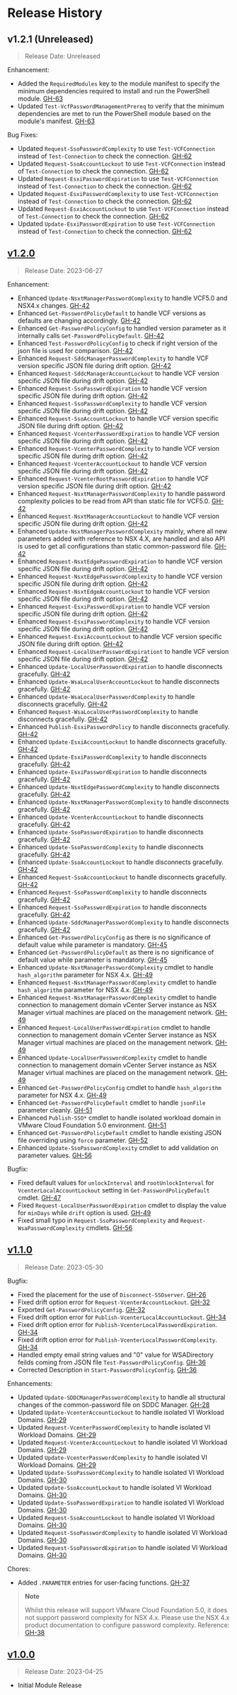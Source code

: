 # Release History

## v1.2.1 (Unreleased)

> Release Date: Unreleased

Enhancement:

- Added the `RequiredModules` key to the module manifest to specify the minimum dependencies required to install and run the PowerShell module. [GH-63](https://github.com/vmware/powershell-module-for-vmware-cloud-foundation-password-management/pull/63)
- Updated `Test-VcfPasswordManagementPrereq` to verify that the minimum dependencies are met to run the PowerShell module based on the module's manifest. [GH-63](https://github.com/vmware/powershell-module-for-vmware-cloud-foundation-password-management/pull/63)

Bug Fixes:

- Updated `Request-SsoPasswordComplexity` to use `Test-VCFConnection` instead of `Test-Connection` to check the connection. [GH-62](https://github.com/vmware/powershell-module-for-vmware-cloud-foundation-password-management/pull/62)
- Updated `Request-SsoAccountLockout` to use `Test-VCFConnection` instead of `Test-Connection` to check the connection. [GH-62](https://github.com/vmware/powershell-module-for-vmware-cloud-foundation-password-management/pull/62)
- Updated `Request-EsxiPasswordExpiration` to use `Test-VCFConnection` instead of `Test-Connection` to check the connection. [GH-62](https://github.com/vmware/powershell-module-for-vmware-cloud-foundation-password-management/pull/62)
- Updated `Request-EsxiPasswordComplexity` to use `Test-VCFConnection` instead of `Test-Connection` to check the connection. [GH-62](https://github.com/vmware/powershell-module-for-vmware-cloud-foundation-password-management/pull/62)
- Updated `Request-EsxiAccountLockout` to use `Test-VCFConnection` instead of `Test-Connection` to check the connection. [GH-62](https://github.com/vmware/powershell-module-for-vmware-cloud-foundation-password-management/pull/62)
- Updated `Update-EsxiPasswordExpiration` to use `Test-VCFConnection` instead of `Test-Connection` to check the connection. [GH-62](https://github.com/vmware/powershell-module-for-vmware-cloud-foundation-password-management/pull/62)

## [v1.2.0](https://github.com/vmware/powershell-module-for-vmware-cloud-foundation-password-management/releases/tag/v1.2.0)

> Release Date: 2023-06-27

Enhancement:

- Enhanced `Update-NsxtManagerPasswordComplexity` to handle VCF5.0 and NSX4.x changes. [GH-42](https://github.com/vmware/powershell-module-for-vmware-cloud-foundation-password-management/pull/42)
- Enhanced `Get-PasswordPolicyDefault` to handle VCF versions as defaults are changing accordingly. [GH-42](https://github.com/vmware/powershell-module-for-vmware-cloud-foundation-password-management/pull/42)
- Enhanced `Get-PasswordPolicyConfig` to handled version parameter as it internally calls `Get-PasswordPolicyDefault`. [GH-42](https://github.com/vmware/powershell-module-for-vmware-cloud-foundation-password-management/pull/42)
- Enhanced `Test-PasswordPolicyConfig` to check if right version of the json file is used for comparison. [GH-42](https://github.com/vmware/powershell-module-for-vmware-cloud-foundation-password-management/pull/42)
- Enhanced `Request-SddcManagerPasswordComplexity` to handle VCF version specific JSON file during drift option. [GH-42](https://github.com/vmware/powershell-module-for-vmware-cloud-foundation-password-management/pull/42)
- Enhanced `Request-SddcManagerAccountLockout` to handle VCF version specific JSON file during drift option. [GH-42](https://github.com/vmware/powershell-module-for-vmware-cloud-foundation-password-management/pull/42)
- Enhanced `Request-SsoPasswordExpiration` to handle VCF version specific JSON file during drift option. [GH-42](https://github.com/vmware/powershell-module-for-vmware-cloud-foundation-password-management/pull/42)
- Enhanced `Request-SsoPasswordComplexity` to handle VCF version specific JSON file during drift option. [GH-42](https://github.com/vmware/powershell-module-for-vmware-cloud-foundation-password-management/pull/42)
- Enhanced `Request-SsoAccountLockout` to handle VCF version specific JSON file during drift option. [GH-42](https://github.com/vmware/powershell-module-for-vmware-cloud-foundation-password-management/pull/42)
- Enhanced `Request-VcenterPasswordExpiration` to handle VCF version specific JSON file during drift option. [GH-42](https://github.com/vmware/powershell-module-for-vmware-cloud-foundation-password-management/pull/42)
- Enhanced `Request-VcenterPasswordComplexity` to handle VCF version specific JSON file during drift option. [GH-42](https://github.com/vmware/powershell-module-for-vmware-cloud-foundation-password-management/pull/42)
- Enhanced `Request-VcenterAccountLockout` to handle VCF version specific JSON file during drift option. [GH-42](https://github.com/vmware/powershell-module-for-vmware-cloud-foundation-password-management/pull/42)
- Enhanced `Request-VcenterRootPasswordExpiration` to handle VCF version specific JSON file during drift option. [GH-42](https://github.com/vmware/powershell-module-for-vmware-cloud-foundation-password-management/pull/42)
- Enhanced `Request-NsxtManagerPasswordComplexity` to handle password complexity policies to be read from API than static file for VCF5.0. [GH-42](https://github.com/vmware/powershell-module-for-vmware-cloud-foundation-password-management/pull/42)
- Enhanced `Request-NsxtManagerAccountLockout` to handle VCF version specific JSON file during drift option. [GH-42](https://github.com/vmware/powershell-module-for-vmware-cloud-foundation-password-management/pull/42)
- Enhanced `Update-NsxtManagerPasswordComplexity` mainly, where all new parameters added with reference to NSX 4.X, are handled and also API is used to get all configurations than static common-password file. [GH-42](https://github.com/vmware/powershell-module-for-vmware-cloud-foundation-password-management/pull/42)
- Enhanced `Request-NsxtEdgePasswordExpiration` to handle VCF version specific JSON file during drift option. [GH-42](https://github.com/vmware/powershell-module-for-vmware-cloud-foundation-password-management/pull/42)
- Enhanced `Request-NsxtEdgePasswordComplexity` to handle VCF version specific JSON file during drift option. [GH-42](https://github.com/vmware/powershell-module-for-vmware-cloud-foundation-password-management/pull/42)
- Enhanced `Request-NsxtEdgeAccountLockout` to handle VCF version specific JSON file during drift option. [GH-42](https://github.com/vmware/powershell-module-for-vmware-cloud-foundation-password-management/pull/42)
- Enhanced `Request-EsxiPasswordExpiration` to handle VCF version specific JSON file during drift option. [GH-42](https://github.com/vmware/powershell-module-for-vmware-cloud-foundation-password-management/pull/42)
- Enhanced `Request-EsxiPasswordComplexity` to handle VCF version specific JSON file during drift option. [GH-42](https://github.com/vmware/powershell-module-for-vmware-cloud-foundation-password-management/pull/42)
- Enhanced `Request-EsxiAccountLockout` to handle VCF version specific JSON file during drift option. [GH-42](https://github.com/vmware/powershell-module-for-vmware-cloud-foundation-password-management/pull/42)
- Enhanced `Request-LocalUserPasswordExpirationt` to handle VCF version specific JSON file during drift option. [GH-42](https://github.com/vmware/powershell-module-for-vmware-cloud-foundation-password-management/pull/42)
- Enhanced `Update-LocalUserPasswordExpiration` to handle disconnects gracefully. [GH-42](https://github.com/vmware/powershell-module-for-vmware-cloud-foundation-password-management/pull/42)
- Enhanced `Update-WsaLocalUserAccountLockout` to handle disconnects gracefully. [GH-42](https://github.com/vmware/powershell-module-for-vmware-cloud-foundation-password-management/pull/42)
- Enhanced `Update-WsaLocalUserPasswordComplexity` to handle disconnects gracefully. [GH-42](https://github.com/vmware/powershell-module-for-vmware-cloud-foundation-password-management/pull/42)
- Enhanced `Request-WsaLocalUserPasswordComplexity` to handle disconnects gracefully. [GH-42](https://github.com/vmware/powershell-module-for-vmware-cloud-foundation-password-management/pull/42)
- Enhanced `Publish-EsxiPasswordPolicy` to handle disconnects gracefully. [GH-42](https://github.com/vmware/powershell-module-for-vmware-cloud-foundation-password-management/pull/42)
- Enhanced `Update-EsxiAccountLockout` to handle disconnects gracefully. [GH-42](https://github.com/vmware/powershell-module-for-vmware-cloud-foundation-password-management/pull/42)
- Enhanced `Update-EsxiPasswordComplexity` to handle disconnects gracefully. [GH-42](https://github.com/vmware/powershell-module-for-vmware-cloud-foundation-password-management/pull/42)
- Enhanced `Update-EsxiPasswordExpiration` to handle disconnects gracefully. [GH-42](https://github.com/vmware/powershell-module-for-vmware-cloud-foundation-password-management/pull/42)
- Enhanced `Update-NsxtEdgePasswordComplexity` to handle disconnects gracefully. [GH-42](https://github.com/vmware/powershell-module-for-vmware-cloud-foundation-password-management/pull/42)
- Enhanced `Update-NsxtManagerPasswordComplexity` to handle disconnects gracefully. [GH-42](https://github.com/vmware/powershell-module-for-vmware-cloud-foundation-password-management/pull/42)
- Enhanced `Update-VcenterAccountLockout` to handle disconnects gracefully. [GH-42](https://github.com/vmware/powershell-module-for-vmware-cloud-foundation-password-management/pull/42)
- Enhanced `Update-SsoPasswordExpiration` to handle disconnects gracefully. [GH-42](https://github.com/vmware/powershell-module-for-vmware-cloud-foundation-password-management/pull/42)
- Enhanced `Update-SsoPasswordComplexity` to handle disconnects gracefully. [GH-42](https://github.com/vmware/powershell-module-for-vmware-cloud-foundation-password-management/pull/42)
- Enhanced `Update-SsoAccountLockout` to handle disconnects gracefully. [GH-42](https://github.com/vmware/powershell-module-for-vmware-cloud-foundation-password-management/pull/42)
- Enhanced `Request-SsoAccountLockout` to handle disconnects gracefully. [GH-42](https://github.com/vmware/powershell-module-for-vmware-cloud-foundation-password-management/pull/42)
- Enhanced `Request-SsoPasswordComplexity` to handle disconnects gracefully. [GH-42](https://github.com/vmware/powershell-module-for-vmware-cloud-foundation-password-management/pull/42)
- Enhanced `Request-SsoPasswordExpiration` to handle disconnects gracefully. [GH-42](https://github.com/vmware/powershell-module-for-vmware-cloud-foundation-password-management/pull/42)
- Enhanced `Update-SddcManagerPasswordComplexity` to handle disconnects gracefully. [GH-42](https://github.com/vmware/powershell-module-for-vmware-cloud-foundation-password-management/pull/42)
- Enhanced `Get-PasswordPolicyConfig` as there is no significance of default value while parameter is mandatory. [GH-45](https://github.com/vmware/powershell-module-for-vmware-cloud-foundation-password-management/pull/45)
- Enhanced `Get-PasswordPolicyDefault` as there is no significance of default value while parameter is mandatory. [GH-45](https://github.com/vmware/powershell-module-for-vmware-cloud-foundation-password-management/pull/45)
- Enhanced `Update-NsxtManagerPasswordComplexity` cmdlet to handle `hash_algorithm` parameter for NSX 4.x. [GH-49](https://github.com/vmware/powershell-module-for-vmware-cloud-foundation-password-management/pull/49)
- Enhanced `Request-NsxtManagerPasswordComplexity` cmdlet to handle `hash_algorithm` parameter for NSX 4.x. [GH-49](https://github.com/vmware/powershell-module-for-vmware-cloud-foundation-password-management/pull/49)
- Enhanced `Request-NsxtManagerPasswordComplexity` cmdlet to handle connection to management domain vCenter Server instance as NSX Manager virtual machines are placed on the management network. [GH-49](https://github.com/vmware/powershell-module-for-vmware-cloud-foundation-password-management/pull/49)
- Enhanced `Request-LocalUserPasswordExpiration` cmdlet to handle connection to management domain vCenter Server instance as NSX Manager virtual machines are placed on the management network. [GH-49](https://github.com/vmware/powershell-module-for-vmware-cloud-foundation-password-management/pull/49)
- Enhanced `Update-LocalUserPasswordComplexity` cmdlet to handle connection to management domain vCenter Server instance as NSX Manager virtual machines are placed on the management network. [GH-49](https://github.com/vmware/powershell-module-for-vmware-cloud-foundation-password-management/pull/49)
- Enhanced `Get-PasswordPolicyConfig` cmdlet to handle `hash_algorithm` parameter for NSX 4.x. [GH-49](https://github.com/vmware/powershell-module-for-vmware-cloud-foundation-password-management/pull/49)
- Enhanced `Get-PasswordPolicyDefault` cmdlet to handle `jsonFile` parameter cleanly. [GH-51](https://github.com/vmware/powershell-module-for-vmware-cloud-foundation-password-management/pull/51)
- Enhanced `Publish-SSO*` cmdlet to handle isolated workload domain in VMware Cloud Foundation 5.0 environment. [GH-51](https://github.com/vmware/powershell-module-for-vmware-cloud-foundation-password-management/pull/51)
- Enhanced `Get-PasswordPolicyDefault` cmdlet to handle existing JSON file overriding using `force` parameter. [GH-52](https://github.com/vmware/powershell-module-for-vmware-cloud-foundation-password-management/pull/52)
- Enhanced `Update-SsoPasswordComplexity` cmdlet to add validation on parameter values. [GH-56](https://github.com/vmware/powershell-module-for-vmware-cloud-foundation-password-management/pull/56)

Bugfix:

- Fixed default values for `unlockInterval` and `rootUnlockInterval` for `VcenterLocalAccountLockout` setting in `Get-PasswordPolicyDefault` cmdlet. [GH-47](https://github.com/vmware/powershell-module-for-vmware-cloud-foundation-password-management/pull/45)
- Fixed `Request-LocalUserPasswordExpiration` cmdlet to display the value for `minDays` while `drift` option is used. [GH-49](https://github.com/vmware/powershell-module-for-vmware-cloud-foundation-password-management/pull/49)
- Fixed small typo in `Request-SsoPasswordComplexity` and `Request-WsaPasswordComplexity` cmdlets. [GH-56](https://github.com/vmware/powershell-module-for-vmware-cloud-foundation-password-management/pull/56)

## [v1.1.0](https://github.com/vmware/powershell-module-for-vmware-cloud-foundation-password-management/releases/tag/v1.1.0)

> Release Date: 2023-05-30

Bugfix:

- Fixed the placement for the use of `Disconnect-SSOserver`. [GH-26](https://github.com/vmware/powershell-module-for-vmware-cloud-foundation-password-management/pull/26)
- Fixed drift option error for `Request-VcenterAccountLockout`. [GH-32](https://github.com/vmware/powershell-module-for-vmware-cloud-foundation-password-management/pull/32)
- Exported `Get-PasswordPolicyConfig`. [GH-32](https://github.com/vmware/powershell-module-for-vmware-cloud-foundation-password-management/pull/32)
- Fixed drift option error for `Publish-VcenterLocalAccountLockout`. [GH-34](https://github.com/vmware/powershell-module-for-vmware-cloud-foundation-password-management/pull/34)
- Fixed drift option error for `Publish-VcenterLocalPasswordExpiration`. [GH-34](https://github.com/vmware/powershell-module-for-vmware-cloud-foundation-password-management/pull/34)
- Fixed drift option error for `Publish-VcenterLocalPasswordComplexity`. [GH-34](https://github.com/vmware/powershell-module-for-vmware-cloud-foundation-password-management/pull/34)
- Handled empty email string values and "0" value for WSADirectory feilds coming from JSON file  `Test-PasswordPolicyConfig`. [GH-36](https://github.com/vmware/powershell-module-for-vmware-cloud-foundation-password-management/pull/36)
- Corrected Description in `Start-PasswordPolicyConfig`. [GH-36](https://github.com/vmware/powershell-module-for-vmware-cloud-foundation-password-management/pull/36)

Enhancements:

- Updated `Update-SDDCManagerPasswordComplexity` to handle all structural changes of the common-password file on SDDC Manager. [GH-28](https://github.com/vmware/powershell-module-for-vmware-cloud-foundation-password-management/pull/28)
- Updated `Update-VcenterAccountLockout` to handle isolated VI Workload Domains. [GH-29](https://github.com/vmware/powershell-module-for-vmware-cloud-foundation-password-management/pull/29)
- Updated `Request-VcenterPasswordComplexity` to handle isolated VI Workload Domains. [GH-29](https://github.com/vmware/powershell-module-for-vmware-cloud-foundation-password-management/pull/29)
- Updated `Request-VcenterAccountLockout` to handle isolated VI Workload Domains. [GH-29](https://github.com/vmware/powershell-module-for-vmware-cloud-foundation-password-management/pull/29)
- Updated `Update-VcenterPasswordComplexity` to handle isolated VI Workload Domains. [GH-29](https://github.com/vmware/powershell-module-for-vmware-cloud-foundation-password-management/pull/29)
- Updated `Update-SsoPasswordComplexity` to handle isolated VI Workload Domains. [GH-30](https://github.com/vmware/powershell-module-for-vmware-cloud-foundation-password-management/pull/30)
- Updated `Update-SsoAccountLockout` to handle isolated VI Workload Domains. [GH-30](https://github.com/vmware/powershell-module-for-vmware-cloud-foundation-password-management/pull/30)
- Updated `Update-SsoPasswordExpiration` to handle isolated VI Workload Domains. [GH-30](https://github.com/vmware/powershell-module-for-vmware-cloud-foundation-password-management/pull/30)
- Updated `Request-SsoAccountLockout` to handle isolated VI Workload Domains. [GH-30](https://github.com/vmware/powershell-module-for-vmware-cloud-foundation-password-management/pull/30)
- Updated `Request-SsoPasswordComplexity` to handle isolated VI Workload Domains. [GH-30](https://github.com/vmware/powershell-module-for-vmware-cloud-foundation-password-management/pull/30)
- Updated `Request-SsoPasswordExpiration` to handle isolated VI Workload Domains. [GH-30](https://github.com/vmware/powershell-module-for-vmware-cloud-foundation-password-management/pull/30)

Chores:

- Added `.PARAMETER` entries for user-facing functions. [GH-37](https://github.com/vmware/powershell-module-for-vmware-cloud-foundation-password-management/pull/37)

> **Note**
>
> Whilst this release will support VMware Cloud Foundation 5.0, it does not support password complexity for NSX 4.x. Please use the NSX 4.x product documentation to configure password complexity. Reference: [GH-38](https://github.com/vmware/powershell-module-for-vmware-cloud-foundation-password-management/issues/38)

## [v1.0.0](https://github.com/vmware/powershell-module-for-vmware-cloud-foundation-password-management/releases/tag/v1.0.0)

> Release Date: 2023-04-25

- Initial Module Release
